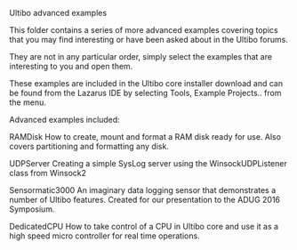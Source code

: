 Ultibo advanced examples

This folder contains a series of more advanced examples covering topics that you may find interesting or have been asked about in the Ultibo forums.

They are not in any particular order, simply select the examples that are interesting to you and open them.

These examples are included in the Ultibo core installer download and can be found from the Lazarus IDE by selecting Tools, Example Projects.. from the menu.

Advanced examples included:

   RAMDisk             How to create, mount and format a RAM disk ready for use. Also covers partitioning and formatting any disk.
   
   UDPServer           Creating a simple SysLog server using the WinsockUDPListener class from Winsock2
   
   Sensormatic3000     An imaginary data logging sensor that demonstrates a number of Ultibo features. Created for our presentation to the ADUG 2016 Symposium.
      
   DedicatedCPU        How to take control of a CPU in Ultibo core and use it as a high speed micro controller for real time operations.